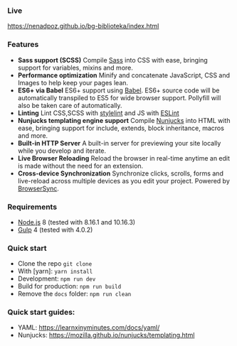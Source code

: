 ### Live

https://nenadpoz.github.io/bg-biblioteka/index.html

### Features

- **Sass support (SCSS)**
  Compile [Sass](http://sass-lang.com/) into CSS with ease, bringing support for variables, mixins and more.
- **Performance optimization**
  Minify and concatenate JavaScript, CSS and Images to help keep your pages lean.
- **ES6+ via Babel**
  ES6+ support using [Babel](https://babeljs.io/). ES6+ source code will be automatically transpiled to ES5 for wide browser support. Pollyfill will also be taken care of automatically.
- **Linting**
  Lint CSS,SCSS with [stylelint](https://stylelint.io/) and JS with [ESLint](https://eslint.org/)
- **Nunjucks templating engine support**
  Compile [Nunjucks](https://mozilla.github.io/nunjucks/) into HTML with ease, bringing support for include, extends, block inheritance, macros and more.
- **Built-in HTTP Server**
  A built-in server for previewing your site locally while you develop and iterate.
- **Live Browser Reloading**
  Reload the browser in real-time anytime an edit is made without the need for an extension.
- **Cross-device Synchronization**
  Synchronize clicks, scrolls, forms and live-reload across multiple devices as you edit your project. Powered by [BrowserSync](http://browsersync.io).

### Requirements

- [Node.js](https://nodejs.org/en/) 8 (tested with 8.16.1 and 10.16.3)
- [Gulp](https://gulpjs.com/) 4 (tested with 4.0.2)

### Quick start

- Clone the repo `git clone`
- With [yarn]: `yarn install`
- Development: `npm run dev`
- Build for production: `npm run build`
- Remove the `docs` folder: `npm run clean`

### Quick start guides:

- YAML: https://learnxinyminutes.com/docs/yaml/
- Nunjucks: https://mozilla.github.io/nunjucks/templating.html
